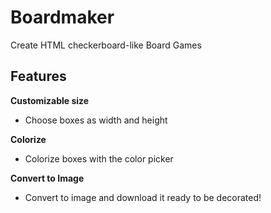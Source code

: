 # Boardmaker

Create HTML checkerboard-like Board Games

## Features

**Customizable size**

- Choose boxes as width and height

**Colorize**

- Colorize boxes with the color picker

**Convert to Image**

- Convert to image and download it ready to be decorated!
